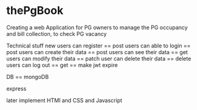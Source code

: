 # thePgBook
Creating a web Application for PG owners to manage the PG occupancy and bill collection, to check PG vacancy

Technical stuff 
new users can register == post
users can able to login == post
users can create their data == post
users can see their data == get
users can modify their data == patch
user can delete their data == delete
users can log out == get == make jwt expire


DB == mongoDB



express



later implement HTMl and CSS and Javascript
